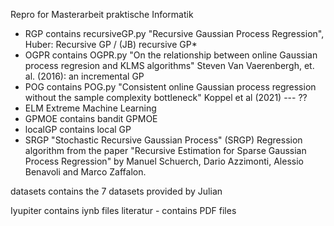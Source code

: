 
 Repro for Masterarbeit praktische Informatik
 
 - RGP contains recursiveGP.py "Recursive Gaussian Process Regression", Huber: Recursive GP / (JB) recursive GP*
 - OGPR contains OGPR.py "On the relationship between online Gaussian process regresion and KLMS algorithms"
Steven Van Vaerenbergh, et. al. (2016): an incremental GP
 - POG contains POG.py "Consistent online Gaussian process regression without the sample complexity bottleneck"
Koppel et al (2021) --- ??
 - ELM Extreme Machine Learning
 - GPMOE contains bandit GPMOE
 - localGP contains local GP 
 - SRGP "Stochastic Recursive Gaussian Process" (SRGP) Regression algorithm from the paper "Recursive Estimation for Sparse Gaussian Process Regression" by Manuel Schuerch, Dario Azzimonti, Alessio Benavoli and Marco Zaffalon.

datasets contains the 7 datasets provided by Julian

Iyupiter contains iynb files
literatur - contains PDF files




